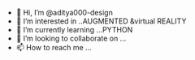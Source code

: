 - 👋 Hi, I’m @aditya000-design
- 👀 I’m interested in ..AUGMENTED &virtual REALITY 
- 🌱 I’m currently learning ...PYTHON
- 💞️ I’m looking to collaborate on ...
- 📫 How to reach me ...

<!---
aditya000-design/aditya000-design is a ✨ special ✨ repository because its `README.md` (this file) appears on your GitHub profile.
You can click the Preview link to take a look at your changes.
--->
